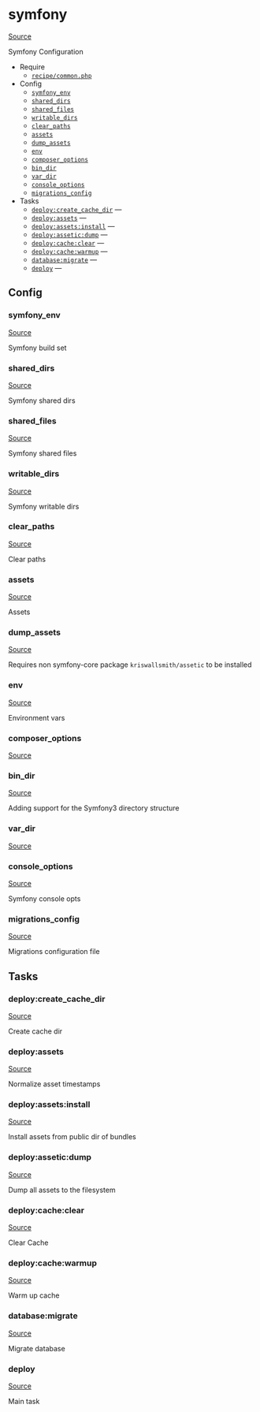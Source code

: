 <!-- DO NOT EDIT THIS FILE! -->
<!-- Instead edit recipe/symfony.php -->
<!-- Then run bin/docgen -->

# symfony

[Source](/recipe/symfony.php)


Symfony Configuration


* Require
  * [`recipe/common.php`](/recipe/common.php)
* Config
  * [`symfony_env`](#symfony_env)
  * [`shared_dirs`](#shared_dirs)
  * [`shared_files`](#shared_files)
  * [`writable_dirs`](#writable_dirs)
  * [`clear_paths`](#clear_paths)
  * [`assets`](#assets)
  * [`dump_assets`](#dump_assets)
  * [`env`](#env)
  * [`composer_options`](#composer_options)
  * [`bin_dir`](#bin_dir)
  * [`var_dir`](#var_dir)
  * [`console_options`](#console_options)
  * [`migrations_config`](#migrations_config)
* Tasks
  * [`deploy:create_cache_dir`](#deploy:create_cache_dir) — 
  * [`deploy:assets`](#deploy:assets) — 
  * [`deploy:assets:install`](#deploy:assets:install) — 
  * [`deploy:assetic:dump`](#deploy:assetic:dump) — 
  * [`deploy:cache:clear`](#deploy:cache:clear) — 
  * [`deploy:cache:warmup`](#deploy:cache:warmup) — 
  * [`database:migrate`](#database:migrate) — 
  * [`deploy`](#deploy) — 

## Config
### symfony_env
[Source](/recipe/symfony.php#L12)

Symfony build set

### shared_dirs
[Source](/recipe/symfony.php#L15)

Symfony shared dirs

### shared_files
[Source](/recipe/symfony.php#L18)

Symfony shared files

### writable_dirs
[Source](/recipe/symfony.php#L21)

Symfony writable dirs

### clear_paths
[Source](/recipe/symfony.php#L24)

Clear paths

### assets
[Source](/recipe/symfony.php#L27)

Assets

### dump_assets
[Source](/recipe/symfony.php#L30)

Requires non symfony-core package `kriswallsmith/assetic` to be installed

### env
[Source](/recipe/symfony.php#L33)

Environment vars

### composer_options
[Source](/recipe/symfony.php#L39)



### bin_dir
[Source](/recipe/symfony.php#L46)

Adding support for the Symfony3 directory structure

### var_dir
[Source](/recipe/symfony.php#L47)



### console_options
[Source](/recipe/symfony.php#L55)

Symfony console opts

### migrations_config
[Source](/recipe/symfony.php#L61)

Migrations configuration file


## Tasks
### deploy:create_cache_dir
[Source](/recipe/symfony.php#L67)

Create cache dir

### deploy:assets
[Source](/recipe/symfony.php#L85)

Normalize asset timestamps

### deploy:assets:install
[Source](/recipe/symfony.php#L97)

Install assets from public dir of bundles

### deploy:assetic:dump
[Source](/recipe/symfony.php#L105)

Dump all assets to the filesystem

### deploy:cache:clear
[Source](/recipe/symfony.php#L114)

Clear Cache

### deploy:cache:warmup
[Source](/recipe/symfony.php#L121)

Warm up cache

### database:migrate
[Source](/recipe/symfony.php#L129)

Migrate database

### deploy
[Source](/recipe/symfony.php#L142)

Main task


